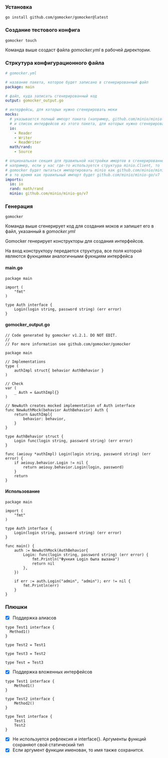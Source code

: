 ### Установка
```shell
go install github.com/gomocker/gomocker@latest
```
### Создание тестового конфига
```shell
gomocker touch
```
Команда выше создаст файла *gomocker.yml* в рабочей директории.
### Стркутура конфигурационного файла
```yaml
# gomocker.yml

# название пакета, которое будет записано в сгенерированный файл
package: main

# файл, куда записать сгенерированный код
output: gomocker_output.go

# интерфейсы, для которых нужно сгенерировать моки
mocks:
  # указывается полный импорт пакета (например, github.com/minio/minio-go/v7, или в случае с io просто io)
  # и список интерфейсов из этого пакета, для которых нужно сгенерировать код.
  io:
    - Reader
    - Writer
    - ReadWriter
  math/rand:
    - Source

# опциональная секция для правильной настройки имортов в сгенерированном коде
# например, если у нас где-то используется структура minio.Client, то
# gomocker будет пытаться импортировать minio как github.com/minio/minio-go
# в то время как правильный импорт будет github.com/minio/minio-go/v7
imports:
  io: io
  rand: math/rand
  minio: github.com/minio/minio-go/v7
```
### Генерация
```shell
gomocker
```
Команда выше сгенерирует код для создания моков и запишет его в файл, указанный в *gomocker.yml*

Gomocker генерирует конструкторы для создания интерфейсов.

На вход конструктору передается структура, все поля которой являются фукнциями аналогичными фукнциям интерфейса
#### main.go
```golang
package main

import (
	"fmt"
)

type Auth interface {
	Login(login string, password string) (err error)
}
```
#### gomocker_output.go
```golang
// Code generated by gomocker v1.2.1. DO NOT EDIT.
//
// For more information see github.com/gomocker/gomocker

package main

// Implementations
type (
	authImpl struct{ behavior AuthBehavior }
)

// Check
var (
	_ Auth = &authImpl{}
)

// NewAuth creates mocked implementation of Auth interface
func NewAuthMock(behavior AuthBehavior) Auth {
	return &authImpl{
		behavior: behavior,
	}
}

type AuthBehavior struct {
	Login func(login string, password string) (err error)
}

func (aeiouy *authImpl) Login(login string, password string) (err error) {
	if aeiouy.behavior.Login != nil {
		return aeiouy.behavior.Login(login, password)
	}
	return
}
```
#### Использование
```golang
package main

import (
	"fmt"
)

type Auth interface {
	Login(login string, password string) (err error)
}

func main() {
	auth := NewAuthMock(AuthBehavior{
		Login: func(login string, password string) (err error) {
			fmt.Println("Функия Login была вызана")
			return nil
		},
	})

	if err := auth.Login("admin", "admin"); err != nil {
		fmt.Println(err)
	}
}
```
### Плюшки
- [x] Поддержка алиасов
```golang
type Test1 interface {
  Method1()
}

type Test2 = Test1

type Test3 = Test2

type Test = Test3
```
- [x] Поддержка вложенных интерфейсов
```golang
type Test1 interface {
	Method1()
}

type Test2 interface {
	Method2()
}

type Test interface {
	Test1
	Test2
}
```
- [x] Не используется рефлексия и interface{}. Аргументы функций сохраняют свой статический тип
- [x] Если аргумент функции именован, то имя также сохранится.
